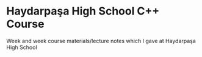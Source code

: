 # Haydarpaşa High School C++ Course
Week and week course materials/lecture notes which I gave at Haydarpaşa High School
